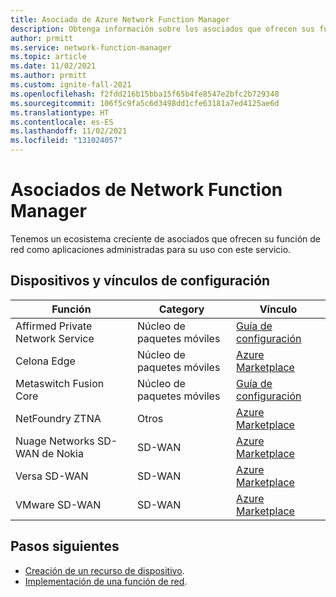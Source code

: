 ```yaml
---
title: Asociado de Azure Network Function Manager
description: Obtenga información sobre los asociados que ofrecen sus funciones de red para su uso con este servicio.
author: prmitt
ms.service: network-function-manager
ms.topic: article
ms.date: 11/02/2021
ms.author: prmitt
ms.custom: ignite-fall-2021
ms.openlocfilehash: f2fdd216b15bba15f65b4fe8547e2bfc2b729348
ms.sourcegitcommit: 106f5c9fa5c6d3498dd1cfe63181a7ed4125ae6d
ms.translationtype: HT
ms.contentlocale: es-ES
ms.lasthandoff: 11/02/2021
ms.locfileid: "131024057"
---
```

# <a name="network-function-manager-partners"></a>Asociados de Network Function Manager

Tenemos un ecosistema creciente de asociados que ofrecen su función de red como aplicaciones administradas para su uso con este servicio.

## <a name="devices-and-configuration-links"></a><a name="devices"></a>Dispositivos y vínculos de configuración

|Función |Category|Vínculo|
| ---  | --- | --- |
| Affirmed Private Network Service  | Núcleo de paquetes móviles |[Guía de configuración](../private-multi-access-edge-compute-mec/deploy-affirmed-private-network-service-solution.md)|
| Celona Edge |Núcleo de paquetes móviles |[Azure Marketplace](https://portal.azure.com/#create/celonainc1597686731561.celona-edgecelona-platform)|
| Metaswitch Fusion Core | Núcleo de paquetes móviles | [Guía de configuración](../private-multi-access-edge-compute-mec/deploy-metaswitch-fusion-core-solution.md)|
| NetFoundry ZTNA | Otros| [Azure Marketplace](https://ms.portal.azure.com/#create/netfoundryinc.application-ziti-private-edgeapp-edge-router)|
| Nuage Networks SD-WAN de Nokia | SD-WAN| [Azure Marketplace](https://aka.ms/NokiaNuage)|
| Versa SD-WAN| SD-WAN |[Azure Marketplace](https://aka.ms/versa)|
| VMware SD-WAN | SD-WAN | [Azure Marketplace](https://ms.portal.azure.com/#create/vmware-inc.vmware_sdwan_edge_zonesvelo_ase)|

## <a name="next-steps"></a>Pasos siguientes

* [Creación de un recurso de dispositivo](create-device.md).
* [Implementación de una función de red](deploy-functions.md).
